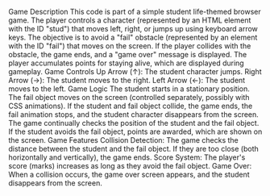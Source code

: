 Game Description
          This code is part of a simple student life-themed browser game. 
          The player controls a character (represented by an HTML element with the ID "stud") that moves left, right, or jumps up using keyboard arrow keys. 
          The objective is to avoid a "fail" obstacle (represented by an element with the ID "fail") that moves on the screen.
          If the player collides with the obstacle, the game ends, and a "game over" message is displayed. The player accumulates points for staying alive, which are displayed during gameplay.
Game Controls
          Up Arrow (↑): The student character jumps.
          Right Arrow (→): The student moves to the right.
          Left Arrow (←): The student moves to the left.
Game Logic
          The student starts in a stationary position.
          The fail object moves on the screen (controlled separately, possibly with CSS animations).
          If the student and fail object collide, the game ends, the fail animation stops, and the student character disappears from the screen.
          The game continually checks the position of the student and the fail object.
          If the student avoids the fail object, points are awarded, which are shown on the screen.
Game Features
          Collision Detection: The game checks the distance between the student and the fail object. If they are too close (both horizontally and vertically), the game ends.
          Score System: The player's score (marks) increases as long as they avoid the fail object.
          Game Over: When a collision occurs, the game over screen appears, and the student disappears from the screen.
